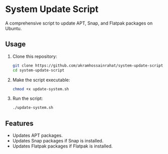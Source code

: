 # System Update Script

A comprehensive script to update APT, Snap, and Flatpak packages on Ubuntu.

## Usage

1. Clone this repository:
    ```bash
    git clone https://github.com/akramhossainrahat/system-update-script.git
    cd system-update-script
    ```

2. Make the script executable:
    ```bash
    chmod +x update-system.sh
    ```

3. Run the script:
    ```bash
    ./update-system.sh
    ```

## Features

- Updates APT packages.
- Updates Snap packages if Snap is installed.
- Updates Flatpak packages if Flatpak is installed.

